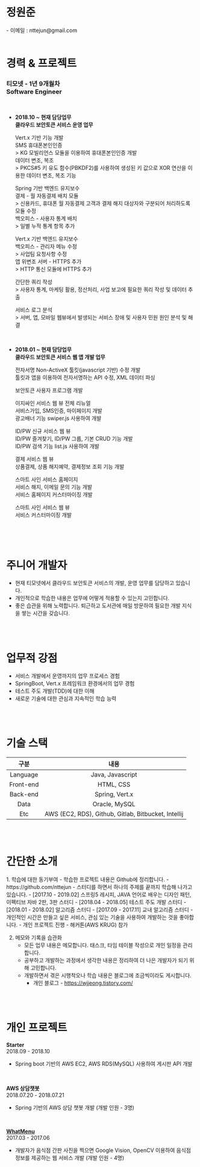 
<h1>정원준</h1>
- 이메일 : nttejun@gmail.com

<br>
<br>

<h1>경력 & 프로젝트</h1>
<h3>티모넷 - 1년 9개월차<br>
Software Engineer</h3>

<br>

-  <b>2018.10 ~ 현재 담당업무</b><br>
<b>클라우드 보안토큰 서비스 운영 업무</b>

    <p>
    Vert.x 기반 기능 개발<br>
    SMS 휴대폰본인인증<br>
        > KG 모빌리언스 모듈을 이용하여 휴대폰본인인증 개발<br>
    데이터 변조, 복조<br>
        > PKCS#5 키 유도 함수(PBKDF2)를 사용하여 생성된 키 값으로 XOR 연산을 이용한 데이터 변조, 복조 기능
    </p>
    
    <p>
    Spring 기반 백엔드 유지보수<br>
    결제 - 월 자동결제 배치 모듈<br>
        > 신용카드, 휴대폰 월 자동결제 고객과 결제 해지 대상자와 구분되어 처리하도록 모듈 수정<br>
    백오피스 - 사용자 통계 배치<br>
        > 일별 누적 통계 항목 추가
    </p>
    
    <p>
    Vert.x 기반 백엔드 유지보수<br>
    백오피스 - 관리자 메뉴 수정<br>
        > 사업팀 요청사항 수정<br>
    앱 위변조 서버 - HTTPS 추가<br>
        > HTTP 통신 모듈에 HTTPS 추가
    </p>
    
    <p>
    간단한 쿼리 작성<br>
    > 사용자 통계, 마케팅 활용, 정산처리, 사업 보고에 필요한 쿼리 작성 및 데이터 추출<br>
    </p>
    
    <p>
    서비스 로그 분석<br>
    > 서버, 앱, 모바일 웹뷰에서 발생되는 서비스 장애 및 사용자 민원 원인 분석 및 해결<br>
    </p>
    <br>


- <b>2018.01 ~ 현재 담당업무</b><br>
<b>클라우드 보안토큰 서비스 웹 앱 개발 업무</b>

    <p>
    전자서명 Non-ActiveX 툴킷(javascript 기반) 수정 개발<br>
    툴킷과 앱을 이용하여 전자서명하는 API 수정, XML 데이터 파싱
    </p>
    
    <p>
    보안토큰 사용자 프로그램 개발
    </p>    

    <p>
    이지싸인 서비스 웹 뷰 전체 리뉴얼<br>
    서비스가입, SMS인증, 마이페이지 개발<br>
    광고배너 기능 swiper.js 사용하여 개발
    </p>
    
    <p>
    ID/PW 신규 서비스 웹 뷰<br>
    ID/PW 즐겨찾기, ID/PW 그룹, 기본 CRUD 기능 개발<br>
    ID/PW 검색 기능 list.js 사용하여 개발
    </p>
    
    <p>
    결제 서비스 웹 뷰<br>
    상품결제, 상품 해지예약, 결제정보 조회 기능 개발
    </p>
    
    <p>
    스마트 사인 서비스 홈페이지<br>
    서비스 해지, 이메일 문의 기능 개발<br>
    서비스 홈페이지 커스터마이징 개발
    </p>
    
    <p>
    스마트 사인 서비스 웹 뷰<br>
    서비스 커스터마이징 개발
    </p>
    <br>

<br>

<h1> 주니어 개발자</h1>

 - 현재 티모넷에서 클라우드 보안토큰 서비스의 개발, 운영 업무를 담당하고 있습니다.
 - 개인적으로 학습한 내용은 업무에 어떻게 적용할 수 있는지 고민합니다.
 - 좋은 습관을 위해 노력합니다. 퇴근하고 도서관에 매일 방문하여 필요한 개발 지식을 쌓는 시간을 갖습니다.


<br>
<br>

<h1>업무적 강점</h1>

 - 서비스 개발에서 운영까지의 업무 프로세스 경험
 - SpringBoot, Vert.x 프레임워크 환경에서의 업무 경험
 - 테스트 주도 개발(TDD)에 대한 이해
 - 새로운 기술에 대한 관심과 지속적인 학습 능력 

<br>
<br>

<h1>기술 스택</h1>

| 구분 | 내용 |
| :----: | :----: |
| Language | Java, Javascript |
| Front-end | HTML, CSS |
| Back-end | Spring, Vert.x |
| Data | Oracle, MySQL |
| Etc | AWS (EC2, RDS), Github, Gitlab, Bitbucket, Intellij |

<br>
<br>

<h1>간단한 소개</h1>
1. 학습에 대한 동기부여
    - 학습한 프로젝트 내용은 Github에 정리합니다.
        - https://github.com/nttejun
    - 스터디를 하면서 하나의 주제를 끝까지 학습해 나가고 있습니다. 
        - [2017.10 - 2019.02] 스프링5 레시피, JAVA 언어로 배우는 디자인 패턴, 이펙티브 자바 2판, 3판 스터디
        - [2018.04 - 2018.05] 테스트 주도 개발 스터디
        - [2018.01 - 2018.02] 알고리즘 스터디
        - [2017.09 - 2017.11] 교내 알고리즘 스터디
    - 개인적인 시간은 만들고 싶은 서비스, 관심 있는 기술을 사용하여 개발하는 것을 좋아합니다.
        - 개인 프로젝트 진행
        - 해커톤(AWS KRUG) 참가
        
2. 메모와 기록을 습관화
    - 모든 업무 내용은 메모합니다. 태스크, 타임 테이블 작성으로 개인 일정을 관리합니다.
    - 공부하고 개발하는 과정에서 생각한 내용은 정리하여 더 나은 개발자가 되기 위해 고민합니다.
    - 개발하면서 겪은 시행착오나 학습 내용은 블로그에 조금씩이라도 게시합니다.
        - 개인 블로그 - https://wjjeong.tistory.com/

<br>
<br>


<h1>개인 프로젝트</h1>

<b>Starter</b><br>
2018.09 - 2018.10
 - Spring boot 기반의 AWS EC2, AWS RDS(MySQL) 사용하여 게시판 API 개발
 
<br>

<b>AWS 상담챗봇</b><br>
2018.07.20 - 2018.07.21
 - Spring 기반의 AWS 상담 챗봇 개발 (개발 인원 - 3명)

<br>

<b>[WhatMenu](https://youtu.be/eAeVGDenO10)</b><br>
2017.03 - 2017.06
 - 개발자가 음식점 간판 사진을 찍으면 Google Vision, OpenCV 이용하여 음식점 정보를 제공하는 웹 서비스 개발 (개발 인원 - 4명)





